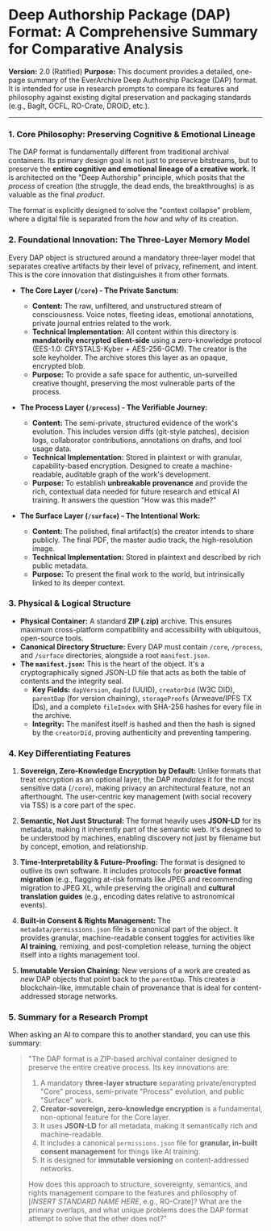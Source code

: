 # Deep Authorship Package (DAP) Format: A Comprehensive Summary for Comparative Analysis

**Version:** 2.0 (Ratified)
**Purpose:** This document provides a detailed, one-page summary of the EverArchive Deep Authorship Package (DAP) format. It is intended for use in research prompts to compare its features and philosophy against existing digital preservation and packaging standards (e.g., BagIt, OCFL, RO-Crate, DROID, etc.).

---

### **1. Core Philosophy: Preserving Cognitive & Emotional Lineage**

The DAP format is fundamentally different from traditional archival containers. Its primary design goal is not just to preserve bitstreams, but to preserve the **entire cognitive and emotional lineage of a creative work.** It is architected on the "Deep Authorship" principle, which posits that the *process* of creation (the struggle, the dead ends, the breakthroughs) is as valuable as the final *product*.

The format is explicitly designed to solve the "context collapse" problem, where a digital file is separated from the *how* and *why* of its creation.

### **2. Foundational Innovation: The Three-Layer Memory Model**

Every DAP object is structured around a mandatory three-layer model that separates creative artifacts by their level of privacy, refinement, and intent. This is the core innovation that distinguishes it from other formats.

*   **The Core Layer (`/core`) - The Private Sanctum:**
    *   **Content:** The raw, unfiltered, and unstructured stream of consciousness. Voice notes, fleeting ideas, emotional annotations, private journal entries related to the work.
    *   **Technical Implementation:** All content within this directory is **mandatorily encrypted client-side** using a zero-knowledge protocol (EES-1.0: CRYSTALS-Kyber + AES-256-GCM). The creator is the sole keyholder. The archive stores this layer as an opaque, encrypted blob.
    *   **Purpose:** To provide a safe space for authentic, un-surveilled creative thought, preserving the most vulnerable parts of the process.

*   **The Process Layer (`/process`) - The Verifiable Journey:**
    *   **Content:** The semi-private, structured evidence of the work's evolution. This includes version diffs (git-style patches), decision logs, collaborator contributions, annotations on drafts, and tool usage data.
    *   **Technical Implementation:** Stored in plaintext or with granular, capability-based encryption. Designed to create a machine-readable, auditable graph of the work's development.
    *   **Purpose:** To establish **unbreakable provenance** and provide the rich, contextual data needed for future research and ethical AI training. It answers the question "How was this made?"

*   **The Surface Layer (`/surface`) - The Intentional Work:**
    *   **Content:** The polished, final artifact(s) the creator intends to share publicly. The final PDF, the master audio track, the high-resolution image.
    *   **Technical Implementation:** Stored in plaintext and described by rich public metadata.
    *   **Purpose:** To present the final work to the world, but intrinsically linked to its deeper context.

### **3. Physical & Logical Structure**

*   **Physical Container:** A standard **ZIP (.zip)** archive. This ensures maximum cross-platform compatibility and accessibility with ubiquitous, open-source tools.
*   **Canonical Directory Structure:** Every DAP must contain `/core`, `/process`, and `/surface` directories, alongside a root `manifest.json`.
*   **The `manifest.json`:** This is the heart of the object. It's a cryptographically signed JSON-LD file that acts as both the table of contents and the integrity seal.
    *   **Key Fields:** `dapVersion`, `dapId` (UUID), `creatorDid` (W3C DID), `parentDap` (for version chaining), `storageProofs` (Arweave/IPFS TX IDs), and a complete `fileIndex` with SHA-256 hashes for every file in the archive.
    *   **Integrity:** The manifest itself is hashed and then the hash is signed by the `creatorDid`, proving authenticity and preventing tampering.

### **4. Key Differentiating Features**

1.  **Sovereign, Zero-Knowledge Encryption by Default:** Unlike formats that treat encryption as an optional layer, the DAP *mandates* it for the most sensitive data (`/core`), making privacy an architectural feature, not an afterthought. The user-centric key management (with social recovery via TSS) is a core part of the spec.

2.  **Semantic, Not Just Structural:** The format heavily uses **JSON-LD** for its metadata, making it inherently part of the semantic web. It's designed to be understood by machines, enabling discovery not just by filename but by concept, emotion, and relationship.

3.  **Time-Interpretability & Future-Proofing:** The format is designed to outlive its own software. It includes protocols for **proactive format migration** (e.g., flagging at-risk formats like JPEG and recommending migration to JPEG XL, while preserving the original) and **cultural translation guides** (e.g., encoding dates relative to astronomical events).

4.  **Built-in Consent & Rights Management:** The `metadata/permissions.json` file is a canonical part of the object. It provides granular, machine-readable consent toggles for activities like **AI training**, remixing, and post-completion release, turning the object itself into a rights management tool.

5.  **Immutable Version Chaining:** New versions of a work are created as *new* DAP objects that point back to the `parentDap`. This creates a blockchain-like, immutable chain of provenance that is ideal for content-addressed storage networks.

### **5. Summary for a Research Prompt**

When asking an AI to compare this to another standard, you can use this summary:

> "The DAP format is a ZIP-based archival container designed to preserve the entire creative process. Its key innovations are:
>
> 1.  A mandatory **three-layer structure** separating private/encrypted "Core" process, semi-private "Process" evolution, and public "Surface" work.
> 2.  **Creator-sovereign, zero-knowledge encryption** is a fundamental, non-optional feature for the Core layer.
> 3.  It uses **JSON-LD** for all metadata, making it semantically rich and machine-readable.
> 4.  It includes a canonical `permissions.json` file for **granular, in-built consent management** for things like AI training.
> 5.  It is designed for **immutable versioning** on content-addressed networks.
>
> How does this approach to structure, sovereignty, semantics, and rights management compare to the features and philosophy of [*INSERT STANDARD NAME HERE*, e.g., RO-Crate]? What are the primary overlaps, and what unique problems does the DAP format attempt to solve that the other does not?"